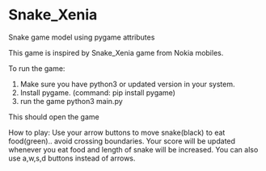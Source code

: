 # Snake_Xenia
Snake game model using pygame attributes


This game is inspired by Snake_Xenia game from Nokia mobiles.

To run the game:
  1. Make sure you have python3 or updated version in your system.
  2. Install pygame. (command: pip install pygame)
  3. run the game python3 main.py

  This should open the game

How to play:
  Use your arrow buttons to move snake(black) to eat food(green).. avoid crossing boundaries. Your score will be updated whenever you eat food and length of snake will be increased.
  You can also use a,w,s,d buttons instead of arrows.

